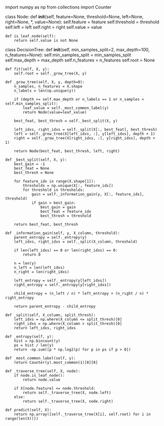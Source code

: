 

import numpy as np
from collections import Counter

class Node:
    def __init__(self, feature=None, threshold=None, left=None, right=None, *, value=None):
        self.feature = feature
        self.threshold = threshold
        self.left = left
        self.right = right
        self.value = value

    def is_leaf_node(self):
        return self.value is not None

class DecisionTree:
    def __init__(self, min_samples_split=2, max_depth=100, n_features=None):
        self.min_samples_split = min_samples_split
        self.max_depth = max_depth
        self.n_features = n_features
        self.root = None

    def fit(self, X, y):
        self.root = self._grow_tree(X, y)

    def _grow_tree(self, X, y, depth=0):
        n_samples, n_features = X.shape
        n_labels = len(np.unique(y))

        if (depth >= self.max_depth or n_labels == 1 or n_samples < self.min_samples_split):
            leaf_value = self._most_common_label(y)
            return Node(value=leaf_value)

        best_feat, best_thresh = self._best_split(X, y)

        left_idxs, right_idxs = self._split(X[:, best_feat], best_thresh)
        left = self._grow_tree(X[left_idxs, :], y[left_idxs], depth + 1)
        right = self._grow_tree(X[right_idxs, :], y[right_idxs], depth + 1)

        return Node(best_feat, best_thresh, left, right)

    def _best_split(self, X, y):
        best_gain = -1
        best_feat = None
        best_thresh = None

        for feature_idx in range(X.shape[1]):
            thresholds = np.unique(X[:, feature_idx])
            for threshold in thresholds:
                gain = self._information_gain(y, X[:, feature_idx], threshold)
                if gain > best_gain:
                    best_gain = gain
                    best_feat = feature_idx
                    best_thresh = threshold

        return best_feat, best_thresh

    def _information_gain(self, y, X_column, threshold):
        parent_entropy = self._entropy(y)
        left_idxs, right_idxs = self._split(X_column, threshold)

        if len(left_idxs) == 0 or len(right_idxs) == 0:
            return 0

        n = len(y)
        n_left = len(left_idxs)
        n_right = len(right_idxs)

        left_entropy = self._entropy(y[left_idxs])
        right_entropy = self._entropy(y[right_idxs])

        child_entropy = (n_left / n) * left_entropy + (n_right / n) * right_entropy

        return parent_entropy - child_entropy

    def _split(self, X_column, split_thresh):
        left_idxs = np.where(X_column <= split_thresh)[0]
        right_idxs = np.where(X_column > split_thresh)[0]
        return left_idxs, right_idxs

    def _entropy(self, y):
        hist = np.bincount(y)
        ps = hist / len(y)
        return -np.sum([p * np.log2(p) for p in ps if p > 0])

    def _most_common_label(self, y):
        return Counter(y).most_common(1)[0][0]

    def _traverse_tree(self, X, node):
        if node.is_leaf_node():
            return node.value

        if X[node.feature] <= node.threshold:
            return self._traverse_tree(X, node.left)
        else:
            return self._traverse_tree(X, node.right)

    def predict(self, X):
        return np.array([self._traverse_tree(X[i], self.root) for i in range(len(X))])
